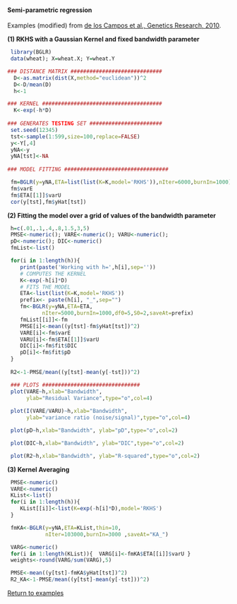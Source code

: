 #### Semi-parametric regression

Examples (modified) from [de los Campos et al., Genetics Research, 2010](http://www.ncbi.nlm.nih.gov/pubmed/20943010).

**(1) RKHS with a Gaussian Kernel and fixed bandwidth parameter**

```R
 library(BGLR)
 data(wheat); X=wheat.X; Y=wheat.Y

### DISTANCE MATRIX #############################
  D<-as.matrix(dist(X,method="euclidean"))^2
  D<-D/mean(D)
  h<-1

### KERNEL ######################################
  K<-exp(-h*D)
  
### GENERATES TESTING SET #######################
 set.seed(12345)
 tst<-sample(1:599,size=100,replace=FALSE)
 y<-Y[,4]
 yNA<-y
 yNA[tst]<-NA
  
### MODEL FITTING #################################

 fm=BGLR(y=yNA,ETA=list(list(K=K,model='RKHS')),nIter=6000,burnIn=1000)
 fm$varE
 fm$ETA[[1]]$varU
 cor(y[tst],fm$yHat[tst])

```

**(2) Fitting the model over a grid of values of the bandwidth parameter**

```R
 h=c(.01,.1,.4,.8,1.5,3,5)
 PMSE<-numeric(); VARE<-numeric(); VARU<-numeric();
 pD<-numeric(); DIC<-numeric()
 fmList<-list()

 for(i in 1:length(h)){
 	print(paste('Working with h=',h[i],sep=''))
    # COMPUTES THE KERNEL
    K<-exp(-h[i]*D)
    # FITS THE MODEL
    ETA<-list(list(K=K,model='RKHS'))
    prefix<- paste(h[i], "_",sep="")
    fm<-BGLR(y=yNA,ETA=ETA,
           nIter=5000,burnIn=1000,df0=5,S0=2,saveAt=prefix)
    fmList[[i]]<-fm
    PMSE[i]<-mean((y[tst]-fm$yHat[tst])^2)
    VARE[i]<-fm$varE
    VARU[i]<-fm$ETA[[1]]$varU
    DIC[i]<-fm$fit$DIC
    pD[i]<-fm$fit$pD
 }
  
 R2<-1-PMSE/mean((y[tst]-mean(y[-tst]))^2)

 ### PLOTS ############################### 
 plot(VARE~h,xlab="Bandwidth", 
      ylab="Residual Variance",type="o",col=4)
  
 plot(I(VARE/VARU)~h,xlab="Bandwidth",
      ylab="variance ratio (noise/signal)",type="o",col=4)

 plot(pD~h,xlab="Bandwidth", ylab="pD",type="o",col=2)

 plot(DIC~h,xlab="Bandwidth", ylab="DIC",type="o",col=2)

 plot(R2~h,xlab="Bandwidth", ylab="R-squared",type="o",col=2)

```


**(3) Kernel Averaging**

```R
 PMSE<-numeric()
 VARE<-numeric()
 KList<-list()
 for(i in 1:length(h)){
    KList[[i]]<-list(K=exp(-h[i]*D),model='RKHS')
 }

 fmKA<-BGLR(y=yNA,ETA=KList,thin=10,
            nIter=103000,burnIn=3000 ,saveAt="KA_")

 VARG<-numeric()
 for(i in 1:length(KList)){  VARG[i]<-fmKA$ETA[[i]]$varU }
 weights<-round(VARG/sum(VARG),5)

 PMSE<-mean((y[tst]-fmKA$yHat[tst])^2)
 R2_KA<-1-PMSE/mean((y[tst]-mean(y[-tst]))^2)
```

[Return to examples](https://github.com/gdlc/BGLR-R/blob/master/README.md)
